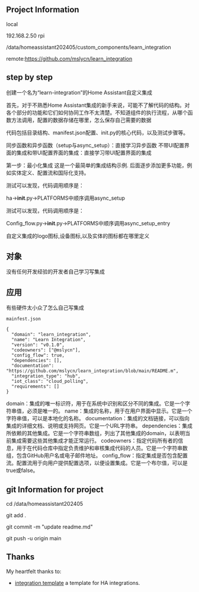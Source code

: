 ## Project Information
local 

192.168.2.50 rpi

/data/homeassistant202405/custom_components/learn_integration

remote:https://github.com/mslycn/learn_integration


## step by step

创建一个名为“learn-integration”的Home Assistant自定义集成

首先，对于不熟悉Home Assistant集成的新手来说，可能不了解代码的结构。对各个部分的功能和它们如何协同工作不太清楚。不知道组件的执行流程，从哪个函数方法调用，配置的数据存储在哪里，怎么保存自己需要的数据

代码包括目录结构、manifest.json配置、init.py的核心代码，以及测试步骤等。


同步函数和异步函数（setup与async_setup）：直接学习异步函数
不带UI配置界面的集成和带UI配置界面的集成：直接学习带UI配置界面的集成


第一步：最小化集成
这是一个最简单的集成结构示例.
后面逐步添加更多功能，例如实体定义、配置流和国际化支持。





测试可以发现，代码调用顺序是：

ha->__init__.py->PLATFORMS中顺序调用async_setup


测试可以发现，代码调用顺序是：

Config_flow.py->__init__.py->PLATFORMS中顺序调用async_setup_entry


自定义集成的logo图标,设备图标,以及实体的图标都在哪里定义

## 对象
没有任何开发经验的开发者自己学习写集成

## 应用
有些硬件太小众了怎么自己写集成
~~~
mainfest.json

{
  "domain": "learn_integration",
  "name": "Learn Integration",
  "version": "v0.1.0",
  "codeowners": ["@mslycn"],
  "config_flow": true,
  "dependencies": [],
  "documentation": "https://github.com/mslycn/learn_integration/blob/main/README.m",
  "integration_type": "hub",
  "iot_class": "cloud_polling",
  "requirements": []
}

~~~
domain：集成的唯一标识符，用于在系统中识别和区分不同的集成。它是一个字符串值，必须是唯一的。
name：集成的名称，用于在用户界面中显示。它是一个字符串值，可以是本地化的名称。
documentation：集成的文档链接，可以指向集成的详细文档、说明或支持网页。它是一个URL字符串。
dependencies：集成所依赖的其他集成。它是一个字符串数组，列出了其他集成的domain，以表明当前集成需要这些其他集成才能正常运行。
codeowners：指定代码所有者的信息，用于在代码仓库中指定负责维护和审核集成代码的人员。它是一个字符串数组，包含GitHub用户名或电子邮件地址。
config_flow：指定集成是否包含配置流。配置流用于向用户提供配置选项，以便设置集成。它是一个布尔值，可以是true或false。

## git Information for project
cd /data/homeassistant202405

git add .

git commit -m "update readme.md"

git push -u origin main




## Thanks
My heartfelt thanks to:
- [integration template](https://github.com/ludeeus/integration_blueprint) a template for HA integrations.




